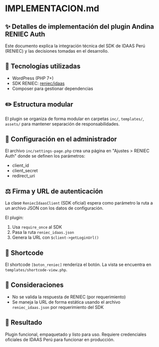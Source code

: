 # IMPLEMENTACION.md

## ✨ Detalles de implementación del plugin Andina RENIEC Auth

Este documento explica la integración técnica del SDK de IDAAS Perú (RENIEC) y las decisiones tomadas en el desarrollo.

## 🔧 Tecnologías utilizadas
- WordPress (PHP 7+)
- SDK RENIEC: [reniec/idaas](https://github.com/pkiep-reniec/idaas_sdk_php)
- Composer para gestionar dependencias

## ✏️ Estructura modular
El plugin se organiza de forma modular en carpetas `inc/`, `templates/`, `assets/` para mantener separación de responsabilidades.

## 🔐 Configuración en el administrador
El archivo `inc/settings-page.php` crea una página en "Ajustes > RENIEC Auth" donde se definen los parámetros:
- client_id
- client_secret
- redirect_uri

## ⚖️ Firma y URL de autenticación
La clase `ReniecIdaasClient` (SDK oficial) espera como parámetro la ruta a un archivo JSON con los datos de configuración.

El plugin:
1. Usa `require_once` al SDK
2. Pasa la ruta `reniec_idaas.json`
3. Genera la URL con `$client->getLoginUrl()`

## 🔹 Shortcode
El shortcode `[boton_reniec]` renderiza el botón. La vista se encuentra en `templates/shortcode-view.php`.

## 🔴 Consideraciones
- No se valida la respuesta de RENIEC (por requerimiento)
- Se maneja la URL de forma estática usando el archivo `reniec_idaas.json` por requerimiento del SDK

## 🌟 Resultado
Plugin funcional, empaquetado y listo para uso. Requiere credenciales oficiales de IDAAS Perú para funcionar en producción.
